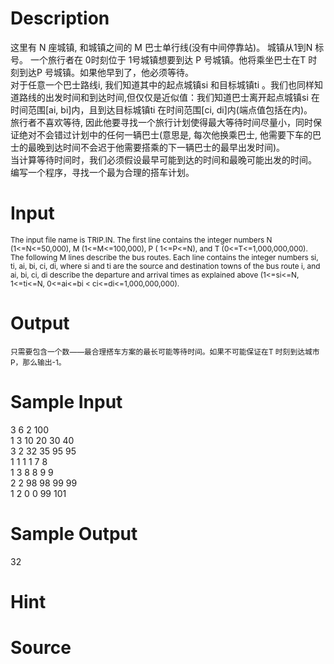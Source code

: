 
# Description

<div class="content"><div>这里有 N 座城镇, 和城镇之间的 M 巴士单行线(没有中间停靠站)。 城镇从1到N 标号。 一个旅行者在 0时刻位于 1号城镇想要到达 P 号城镇。他将乘坐巴士在T 时刻到达P 号城镇。如果他早到了，他必须等待。</div>
<div></div>
<div>对于任意一个巴士路线i, 我们知道其中的起点城镇si 和目标城镇ti 。我们也同样知道路线的出发时间和到达时间,但仅仅是近似值：我们知道巴士离开起点城镇si 在时间范围[ai, bi]内，且到达目标城镇ti 在时间范围[ci, di]内(端点值包括在内)。</div>
<div></div>
<div>旅行者不喜欢等待, 因此他要寻找一个旅行计划使得最大等待时间尽量小，同时保证绝对不会错过计划中的任何一辆巴士(意思是, 每次他换乘巴士, 他需要下车的巴士的最晚到达时间不会迟于他需要搭乘的下一辆巴士的最早出发时间)。</div>
<div></div>
<div>当计算等待时间时，我们必须假设最早可能到达的时间和最晚可能出发的时间。</div>
<div></div>
<div>编写一个程序，寻找一个最为合理的搭车计划。</div></div>

# Input

<div class="content"><div style="font-size: 11.8181819915771px;">The input file name is TRIP.IN. The first line contains the integer numbers N (1&lt;=N&lt;=50,000), M (1&lt;=M&lt;=100,000), P ( 1&lt;=P&lt;=N), and T (0&lt;=T&lt;=1,000,000,000).</div>
<div style="font-size: 11.8181819915771px;"></div>
<div style="font-size: 11.8181819915771px;">The following M lines describe the bus routes. Each line contains the integer numbers si, ti, ai, bi, ci, di, where si and ti are the source and destination towns of the bus route i, and ai, bi, ci, di describe the departure and arrival times as explained above (1&lt;=si&lt;=N, 1&lt;=ti&lt;=N, 0&lt;=ai&lt;=bi &lt; ci&lt;=di&lt;=1,000,000,000).</div></div>

# Output

<div class="content"><div style="font-size: 11.8181819915771px;">只需要包含一个数——最合理搭车方案的最长可能等待时间。如果不可能保证在T 时刻到达城市P，那么输出-1。</div></div>

# Sample Input

<div class="content"><span class="sampledata">3 6 2 100<br/>
1 3 10 20 30 40<br/>
3 2 32 35 95 95<br/>
1 1 1 1 7 8<br/>
1 3 8 8 9 9<br/>
2 2 98 98 99 99<br/>
1 2 0 0 99 101<br/>
</span></div>

# Sample Output

<div class="content"><span class="sampledata">32</span></div>

# Hint

<div class="content"><p></p></div>

# Source

<div class="content"><p><a href="problemset.php?search="></a></p></div>

